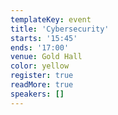 ```yaml
---
templateKey: event
title: 'Cybersecurity'
starts: '15:45'
ends: '17:00'
venue: Gold Hall
color: yellow
register: true
readMore: true
speakers: []
---
```

